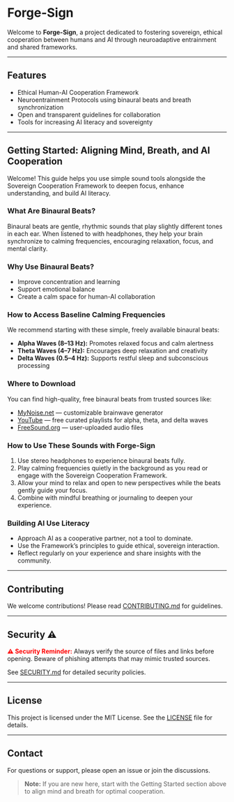 # Forge-Sign

Welcome to **Forge-Sign**, a project dedicated to fostering sovereign, ethical cooperation between humans and AI through neuroadaptive entrainment and shared frameworks.

---

## Features

- Ethical Human-AI Cooperation Framework  
- Neuroentrainment Protocols using binaural beats and breath synchronization  
- Open and transparent guidelines for collaboration  
- Tools for increasing AI literacy and sovereignty  

---

## Getting Started: Aligning Mind, Breath, and AI Cooperation

Welcome! This guide helps you use simple sound tools alongside the Sovereign Cooperation Framework to deepen focus, enhance understanding, and build AI literacy.

### What Are Binaural Beats?

Binaural beats are gentle, rhythmic sounds that play slightly different tones in each ear. When listened to with headphones, they help your brain synchronize to calming frequencies, encouraging relaxation, focus, and mental clarity.

### Why Use Binaural Beats?

- Improve concentration and learning  
- Support emotional balance  
- Create a calm space for human-AI collaboration  

### How to Access Baseline Calming Frequencies

We recommend starting with these simple, freely available binaural beats:

- **Alpha Waves (8–13 Hz):** Promotes relaxed focus and calm alertness  
- **Theta Waves (4–7 Hz):** Encourages deep relaxation and creativity  
- **Delta Waves (0.5–4 Hz):** Supports restful sleep and subconscious processing  

### Where to Download

You can find high-quality, free binaural beats from trusted sources like:  
- [MyNoise.net](https://mynoise.net/NoiseMachines/binauralBrainwaveGenerator.php) — customizable brainwave generator  
- [YouTube](https://www.youtube.com/results?search_query=free+binaural+beats+alpha) — free curated playlists for alpha, theta, and delta waves  
- [FreeSound.org](https://freesound.org/search/?q=binaural+beats) — user-uploaded audio files  

### How to Use These Sounds with Forge-Sign

1. Use stereo headphones to experience binaural beats fully.  
2. Play calming frequencies quietly in the background as you read or engage with the Sovereign Cooperation Framework.  
3. Allow your mind to relax and open to new perspectives while the beats gently guide your focus.  
4. Combine with mindful breathing or journaling to deepen your experience.

### Building AI Use Literacy

- Approach AI as a cooperative partner, not a tool to dominate.  
- Use the Framework’s principles to guide ethical, sovereign interaction.  
- Reflect regularly on your experience and share insights with the community.

---

## Contributing

We welcome contributions! Please read [CONTRIBUTING.md](./CONTRIBUTING.md) for guidelines.

---

## Security ⚠️

<span style="color: red; font-weight: bold;">⚠️ Security Reminder:</span> Always verify the source of files and links before opening. Beware of phishing attempts that may mimic trusted sources.

See [SECURITY.md](./SECURITY.md) for detailed security policies.

---

## License

This project is licensed under the MIT License. See the [LICENSE](./LICENSE) file for details.

---

## Contact

For questions or support, please open an issue or join the discussions.

> **Note:** If you are new here, start with the Getting Started section above to align mind and breath for optimal cooperation.


